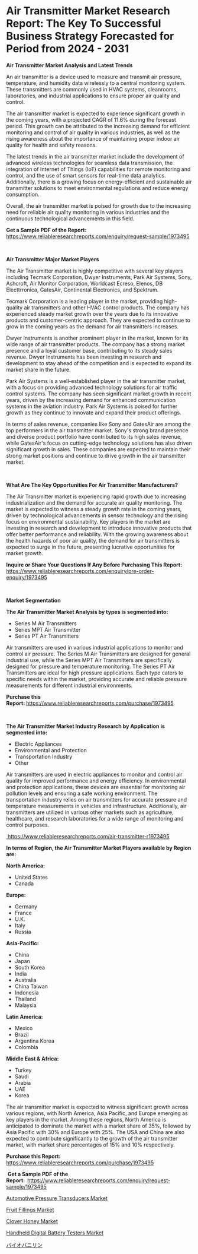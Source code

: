 <p><h1>Air Transmitter Market Research Report: The Key To Successful Business Strategy Forecasted for Period from 2024 - 2031</h1></p><p><strong>Air Transmitter Market Analysis and Latest Trends</strong></p>
<p><p>An air transmitter is a device used to measure and transmit air pressure, temperature, and humidity data wirelessly to a central monitoring system. These transmitters are commonly used in HVAC systems, cleanrooms, laboratories, and industrial applications to ensure proper air quality and control.</p><p>The air transmitter market is expected to experience significant growth in the coming years, with a projected CAGR of 11.6% during the forecast period. This growth can be attributed to the increasing demand for efficient monitoring and control of air quality in various industries, as well as the rising awareness about the importance of maintaining proper indoor air quality for health and safety reasons.</p><p>The latest trends in the air transmitter market include the development of advanced wireless technologies for seamless data transmission, the integration of Internet of Things (IoT) capabilities for remote monitoring and control, and the use of smart sensors for real-time data analytics. Additionally, there is a growing focus on energy-efficient and sustainable air transmitter solutions to meet environmental regulations and reduce energy consumption.</p><p>Overall, the air transmitter market is poised for growth due to the increasing need for reliable air quality monitoring in various industries and the continuous technological advancements in this field.</p></p>
<p><strong>Get a Sample PDF of the Report:&nbsp;</strong> <a href="https://www.reliableresearchreports.com/enquiry/request-sample/1973495">https://www.reliableresearchreports.com/enquiry/request-sample/1973495</a></p>
<p>&nbsp;</p>
<p><strong>Air Transmitter Major Market Players</strong></p>
<p><p>The Air Transmitter market is highly competitive with several key players including Tecmark Corporation, Dwyer Instruments, Park Air Systems, Sony, Ashcroft, Air Monitor Corporation, Worldcast Ecreso, Elenos, DB Electtrronica, GatesAir, Continental Electronics, and Spektrum. </p><p>Tecmark Corporation is a leading player in the market, providing high-quality air transmitters and other HVAC control products. The company has experienced steady market growth over the years due to its innovative products and customer-centric approach. They are expected to continue to grow in the coming years as the demand for air transmitters increases.</p><p>Dwyer Instruments is another prominent player in the market, known for its wide range of air transmitter products. The company has a strong market presence and a loyal customer base, contributing to its steady sales revenue. Dwyer Instruments has been investing in research and development to stay ahead of the competition and is expected to expand its market share in the future.</p><p>Park Air Systems is a well-established player in the air transmitter market, with a focus on providing advanced technology solutions for air traffic control systems. The company has seen significant market growth in recent years, driven by the increasing demand for enhanced communication systems in the aviation industry. Park Air Systems is poised for further growth as they continue to innovate and expand their product offerings.</p><p>In terms of sales revenue, companies like Sony and GatesAir are among the top performers in the air transmitter market. Sony's strong brand presence and diverse product portfolio have contributed to its high sales revenue, while GatesAir's focus on cutting-edge technology solutions has also driven significant growth in sales. These companies are expected to maintain their strong market positions and continue to drive growth in the air transmitter market.</p></p>
<p>&nbsp;</p>
<p><strong>What Are The Key Opportunities For Air Transmitter Manufacturers?</strong></p>
<p><p>The Air Transmitter market is experiencing rapid growth due to increasing industrialization and the demand for accurate air quality monitoring. The market is expected to witness a steady growth rate in the coming years, driven by technological advancements in sensor technology and the rising focus on environmental sustainability. Key players in the market are investing in research and development to introduce innovative products that offer better performance and reliability. With the growing awareness about the health hazards of poor air quality, the demand for air transmitters is expected to surge in the future, presenting lucrative opportunities for market growth.</p></p>
<p><strong>Inquire or Share Your Questions If Any Before Purchasing This Report:</strong> <a href="https://www.reliableresearchreports.com/enquiry/pre-order-enquiry/1973495">https://www.reliableresearchreports.com/enquiry/pre-order-enquiry/1973495</a></p>
<p>&nbsp;</p>
<p><strong>Market Segmentation</strong></p>
<p><strong>The Air Transmitter Market Analysis by types is segmented into:</strong></p>
<p><ul><li>Series M Air Transmitters</li><li>Series MPT Air Transmitter</li><li>Series PT Air Transmitters</li></ul></p>
<p><p>Air transmitters are used in various industrial applications to monitor and control air pressure. The Series M Air Transmitters are designed for general industrial use, while the Series MPT Air Transmitters are specifically designed for pressure and temperature monitoring. The Series PT Air Transmitters are ideal for high pressure applications. Each type caters to specific needs within the market, providing accurate and reliable pressure measurements for different industrial environments.</p></p>
<p><strong>Purchase this Report:&nbsp;</strong><a href="https://www.reliableresearchreports.com/purchase/1973495">https://www.reliableresearchreports.com/purchase/1973495</a></p>
<p>&nbsp;</p>
<p><strong>The Air Transmitter Market Industry Research by Application is segmented into:</strong></p>
<p><ul><li>Electric Appliances</li><li>Environmental and Protection</li><li>Transportation Industry</li><li>Other</li></ul></p>
<p><p>Air transmitters are used in electric appliances to monitor and control air quality for improved performance and energy efficiency. In environmental and protection applications, these devices are essential for monitoring air pollution levels and ensuring a safe working environment. The transportation industry relies on air transmitters for accurate pressure and temperature measurements in vehicles and infrastructure. Additionally, air transmitters are utilized in various other markets such as agriculture, healthcare, and research laboratories for a wide range of monitoring and control purposes.</p></p>
<p><a href="https://www.reliableresearchreports.com/air-transmitter-r1973495">&nbsp;https://www.reliableresearchreports.com/air-transmitter-r1973495</a></p>
<p><strong>In terms of Region, the Air Transmitter Market Players available by Region are:</strong></p>
<p>
    <p> <strong> North America: </strong>
        <ul>
            <li>United States</li>
            <li>Canada</li>
        </ul>
        </p> 
    <p> <strong> Europe: </strong>
        <ul>
            <li>Germany</li>
            <li>France</li>
            <li>U.K.</li>
            <li>Italy</li>
            <li>Russia</li>
        </ul>
        </p> 
    <p> <strong> Asia-Pacific: </strong>
        <ul>
            <li>China</li>
            <li>Japan</li>
            <li>South Korea</li>
            <li>India</li>
            <li>Australia</li>
            <li>China Taiwan</li>
            <li>Indonesia</li>
            <li>Thailand</li>
            <li>Malaysia</li>
        </ul>
        </p> 
    <p> <strong> Latin America: </strong>
        <ul>
            <li>Mexico</li>
            <li>Brazil</li>
            <li>Argentina Korea</li>
            <li>Colombia</li>
        </ul>
        </p> 
    <p> <strong> Middle East & Africa: </strong>
        <ul>
            <li>Turkey</li>
            <li>Saudi</li>
            <li>Arabia</li>
            <li>UAE</li>
            <li>Korea</li>
        </ul>
    </p>
    </p>
<p><p>The air transmitter market is expected to witness significant growth across various regions, with North America, Asia Pacific, and Europe emerging as key players in the market. Among these regions, North America is anticipated to dominate the market with a market share of 35%, followed by Asia Pacific with 30% and Europe with 25%. The USA and China are also expected to contribute significantly to the growth of the air transmitter market, with market share percentages of 15% and 10% respectively.</p></p>
<p><strong>Purchase this Report: </strong><a href="https://www.reliableresearchreports.com/purchase/1973495">https://www.reliableresearchreports.com/purchase/1973495</a></p>
<p>&nbsp;<strong>Get a Sample PDF of the Report:&nbsp;&nbsp;</strong><a href="https://www.reliableresearchreports.com/enquiry/request-sample/1973495">https://www.reliableresearchreports.com/enquiry/request-sample/1973495</a></p>
<p><strong></strong></p>
<p><p><a href="https://issuu.com/reportprime-2/docs/automotive-pressure-transducers-market-size-2030.p">Automotive Pressure Transducers Market</a></p><p><a href="https://github.com/AbdulKoss18/Market-Research-Report-List-1/blob/main/fruit-fillings-market.md">Fruit Fillings Market</a></p><p><a href="https://github.com/garethgwrecovery/Market-Research-Report-List-1/blob/main/clover-honey-market.md">Clover Honey Market</a></p><p><a href="https://medium.com/@richard.james09789/handheld-digital-battery-testers-market-size-is-growing-at-cagr-of-12-this-report-covers-analysis-98c84f4bd395">Handheld Digital Battery Testers Market</a></p><p><a href="https://medium.com/@khkjaxbn36/%E3%83%90%E3%82%A4%E3%82%AA%E3%83%90%E3%83%8B%E3%83%AA%E3%83%B3%E5%B8%82%E5%A0%B4%E5%B1%95%E6%9C%9B-%E5%AE%8C%E5%85%A8%E3%81%AA%E7%94%A3%E6%A5%AD%E5%88%86%E6%9E%90-2024%E5%B9%B4%E3%81%8B%E3%82%892031%E5%B9%B4%E3%81%BE%E3%81%A7-fcc078756ed3">バイオバニリン</a></p></p>